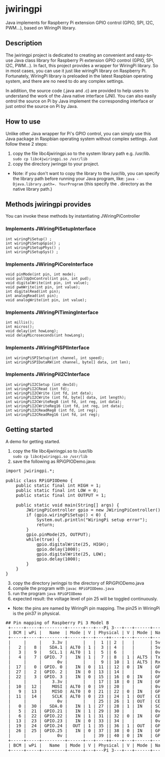 # jwiringpi
Java implements for Raspberry Pi extension GPIO control (GPIO, SPI, I2C, PWM...), based on WiringPi library.

## Description
The jwiringpi project is dedicated to creating an convenient and easy-to-use Java class library for Raspberry Pi extension GPIO control (GPIO, SPI, I2C, PWM...). In fact, this project provides a wrapper for WiringPi library. So in most cases, you can use it just like wiringPi library on Raspberry Pi. Fortunately, WiringPi library is preloaded in the latest Raspbian operating system, and there are no need to do any complex settings.

In addition, the source code (.java and .c) are provided to help users to understand the work of the Java native interface (JNI). You can also easily ontrol the source on Pi by Java implement the corresponding interface or just ontrol the source on Pi by Java.

## How to use
Unlike other Java wrapper for Pi's GPIO control, you can simply use this Java package in Raspbian operating system without complex settings. Just follow these 2 steps:

1.  copy the file libc4jwiringpi.so to the system library path e.g. /usr/lib.<br />
        `sudo cp libc4jwiringpi.so /usr/lib`
2.  copy the directory jwringpi to your project.
*   Note: if you don't want to copy the library to the /usr/lib, you can specify the library path before running your Java program, like:
         `java -Djava.library.path=. YourProgram`
         (this specify the . directory as the native library path.)
## Methods jwiringpi provides
You can invoke these methods by instantiating JWiringPiController
### Implements JWiringPiSetupInterface
    int wiringPiSetup() ;
    int wiringPiSetupGpio() ;
    int wiringPiSetupPhys() ;
    int wiringPiSetupSys() ;

### Implements JWiringPiCoreInterface
    void pinMode(int pin, int mode);
    void pullUpDnControl(int pin, int pud);
    void digitalWrite(int pin, int value);
    void pwmWrite(int pin, int value);
    int digitalRead(int pin);
    int analogRead(int pin);
    void analogWrite(int pin, int value); 

### Implements JWiringPiTimingInterface
    int millis();
    int micros();
    void delay(int howLong);
    void delayMicroseconds(int howLong);

### Implements JWiringPiSPIInterface
    int wiringPiSPISetup(int channel, int speed);
    int wiringPiSPIDataRW(int channel, byte[] data, int len);

### Implements JWiringPiI2CInterface
    int wiringPiI2CSetup (int devId);
    int wiringPiI2CRead (int fd);
    int wiringPiI2CWrite (int fd, int data);
    int wiringPiI2CWrite (int fd, byte[] data, int length);
    int wiringPiI2CWriteReg8 (int fd, int reg, int data);
    int wiringPiI2CWriteReg16 (int fd, int reg, int data);
    int wiringPiI2CReadReg8 (int fd, int reg);
    int wiringPiI2CReadReg16 (int fd, int reg);
## Getting started
A demo for getting started.
1.  copy the file libc4jwiringpi.so to /usr/lib <br />
        `sudo cp libc4jwiringpi.so /usr/lib`
2.  save the following as RPiGPIODemo.java:
<pre>
import jwiringpi.*;

public class RPiGPIODemo {
    public static final int HIGH = 1;
    public static final int LOW = 0;
    public static final int OUTPUT = 1;

    public static void main(String[] args) {
        JWiringPiController gpio = new JWiringPiController();
        if (gpio.wiringPiSetup() < 0) {
            System.out.println("WiringPi setup error");
            return;
        }
        gpio.pinMode(25, OUTPUT);
        while(true) {
            gpio.digitalWrite(25, HIGH);
            gpio.delay(1000);
            gpio.digitalWrite(25, LOW);
            gpio.delay(1000);
        }
    }
}
</pre>
3.  copy the directory jwringpi to the directory of RPiGPIODemo.java
4.  compile the program with
        `javac RPiGPIODemo.java`
5.  run the program
        `java RPiGPIODemo`
6.  expected result: the voltage level of pin 25 will be toggled continuously.
*   Note: the pins are named by WiringPi pin mapping. The pin25 in WiringPi is the pin37 in physical.
<pre>
## Pin mapping of Raspberry Pi 3 Model B
 +-----+-----+---------+------+---+---Pi 3---+---+------+---------+-----+-----+
 | BCM | wPi |   Name  | Mode | V | Physical | V | Mode | Name    | wPi | BCM |
 +-----+-----+---------+------+---+----++----+---+------+---------+-----+-----+
 |     |     |    3.3v |      |   |  1 || 2  |   |      | 5v      |     |     |
 |   2 |   8 |   SDA.1 | ALT0 | 1 |  3 || 4  |   |      | 5v      |     |     |
 |   3 |   9 |   SCL.1 | ALT0 | 1 |  5 || 6  |   |      | 0v      |     |     |
 |   4 |   7 | GPIO. 7 |   IN | 1 |  7 || 8  | 1 | ALT5 | TxD     | 15  | 14  |
 |     |     |      0v |      |   |  9 || 10 | 1 | ALT5 | RxD     | 16  | 15  |
 |  17 |   0 | GPIO. 0 |   IN | 0 | 11 || 12 | 0 | IN   | GPIO. 1 | 1   | 18  |
 |  27 |   2 | GPIO. 2 |   IN | 0 | 13 || 14 |   |      | 0v      |     |     |
 |  22 |   3 | GPIO. 3 |   IN | 0 | 15 || 16 | 0 | IN   | GPIO. 4 | 4   | 23  |
 |     |     |    3.3v |      |   | 17 || 18 | 0 | IN   | GPIO. 5 | 5   | 24  |
 |  10 |  12 |    MOSI | ALT0 | 0 | 19 || 20 |   |      | 0v      |     |     |
 |   9 |  13 |    MISO | ALT0 | 0 | 21 || 22 | 0 | IN   | GPIO. 6 | 6   | 25  |
 |  11 |  14 |    SCLK | ALT0 | 0 | 23 || 24 | 1 | OUT  | CE0     | 10  | 8   |
 |     |     |      0v |      |   | 25 || 26 | 1 | OUT  | CE1     | 11  | 7   |
 |   0 |  30 |   SDA.0 |   IN | 1 | 27 || 28 | 1 | IN   | SCL.0   | 31  | 1   |
 |   5 |  21 | GPIO.21 |   IN | 1 | 29 || 30 |   |      | 0v      |     |     |
 |   6 |  22 | GPIO.22 |   IN | 1 | 31 || 32 | 0 | IN   | GPIO.26 | 26  | 12  |
 |  13 |  23 | GPIO.23 |   IN | 0 | 33 || 34 |   |      | 0v      |     |     |
 |  19 |  24 | GPIO.24 |  OUT | 1 | 35 || 36 | 1 | OUT  | GPIO.27 | 27  | 16  |
 |  26 |  25 | GPIO.25 |   IN | 0 | 37 || 38 | 0 | IN   | GPIO.28 | 28  | 20  |
 |     |     |      0v |      |   | 39 || 40 | 0 | IN   | GPIO.29 | 29  | 21  |
 +-----+-----+---------+------+---+----++----+---+------+---------+-----+-----+
 | BCM | wPi |   Name  | Mode | V | Physical | V | Mode | Name    | wPi | BCM |
 +-----+-----+---------+------+---+---Pi 3---+---+------+---------+-----+-----+
</pre>
